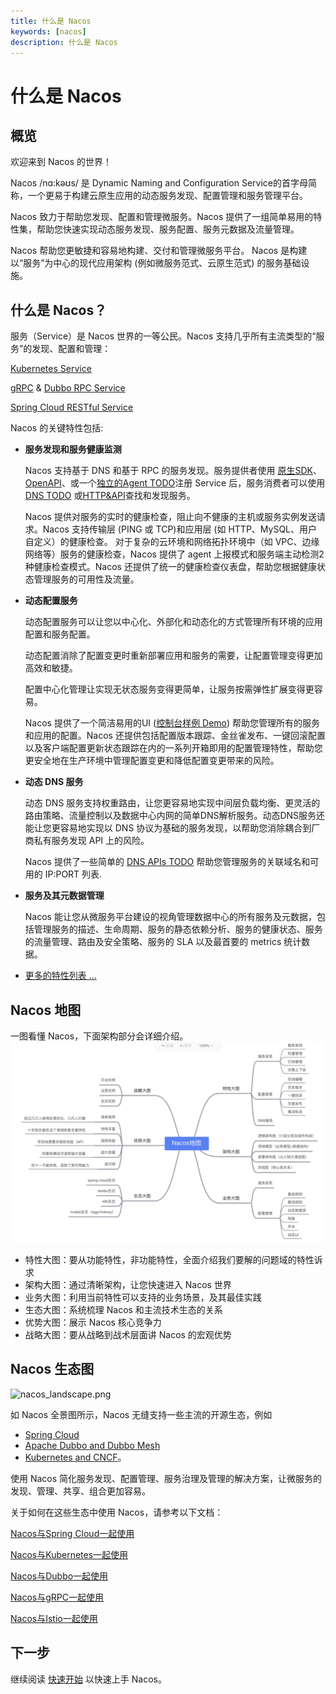 ```yaml
---
title: 什么是 Nacos
keywords: [nacos]
description: 什么是 Nacos
---
```


# 什么是 Nacos

## 概览

欢迎来到 Nacos 的世界！

Nacos /nɑ:kəʊs/  是 Dynamic Naming and Configuration Service的首字母简称，一个更易于构建云原生应用的动态服务发现、配置管理和服务管理平台。

Nacos 致力于帮助您发现、配置和管理微服务。Nacos 提供了一组简单易用的特性集，帮助您快速实现动态服务发现、服务配置、服务元数据及流量管理。

Nacos 帮助您更敏捷和容易地构建、交付和管理微服务平台。 Nacos 是构建以“服务”为中心的现代应用架构 (例如微服务范式、云原生范式) 的服务基础设施。

## 什么是 Nacos？
服务（Service）是 Nacos 世界的一等公民。Nacos 支持几乎所有主流类型的“服务”的发现、配置和管理：

[Kubernetes Service](https://kubernetes.io/docs/concepts/services-networking/service/)

[gRPC](https://grpc.io/docs/guides/concepts.html#service-definition) & [Dubbo RPC Service](https://dubbo.incubator.apache.org)
 
[Spring Cloud RESTful Service](https://spring.io/projects/spring-restdocs)

Nacos 的关键特性包括:

* **服务发现和服务健康监测**
	
    Nacos 支持基于 DNS 和基于 RPC 的服务发现。服务提供者使用 [原生SDK](./sdk.md)、[OpenAPI](./open-api.md)、或一个[独立的Agent TODO](./other-language.md)注册 Service 后，服务消费者可以使用[DNS TODO](xx) 或[HTTP&API](./open-api.md)查找和发现服务。
    
    Nacos 提供对服务的实时的健康检查，阻止向不健康的主机或服务实例发送请求。Nacos 支持传输层 (PING 或 TCP)和应用层 (如 HTTP、MySQL、用户自定义）的健康检查。 对于复杂的云环境和网络拓扑环境中（如 VPC、边缘网络等）服务的健康检查，Nacos 提供了 agent 上报模式和服务端主动检测2种健康检查模式。Nacos 还提供了统一的健康检查仪表盘，帮助您根据健康状态管理服务的可用性及流量。
                 
* **动态配置服务**

    动态配置服务可以让您以中心化、外部化和动态化的方式管理所有环境的应用配置和服务配置。
    
    动态配置消除了配置变更时重新部署应用和服务的需要，让配置管理变得更加高效和敏捷。
    
    配置中心化管理让实现无状态服务变得更简单，让服务按需弹性扩展变得更容易。
	
    Nacos 提供了一个简洁易用的UI ([控制台样例 Demo](http://console.nacos.io/nacos/index.html)) 帮助您管理所有的服务和应用的配置。Nacos 还提供包括配置版本跟踪、金丝雀发布、一键回滚配置以及客户端配置更新状态跟踪在内的一系列开箱即用的配置管理特性，帮助您更安全地在生产环境中管理配置变更和降低配置变更带来的风险。
	
* **动态 DNS 服务**

    动态 DNS 服务支持权重路由，让您更容易地实现中间层负载均衡、更灵活的路由策略、流量控制以及数据中心内网的简单DNS解析服务。动态DNS服务还能让您更容易地实现以 DNS 协议为基础的服务发现，以帮助您消除耦合到厂商私有服务发现 API 上的风险。


    Nacos 提供了一些简单的 [DNS APIs TODO](xx) 帮助您管理服务的关联域名和可用的 IP:PORT 列表.
	
* **服务及其元数据管理**

    Nacos 能让您从微服务平台建设的视角管理数据中心的所有服务及元数据，包括管理服务的描述、生命周期、服务的静态依赖分析、服务的健康状态、服务的流量管理、路由及安全策略、服务的 SLA 以及最首要的 metrics 统计数据。

* [更多的特性列表 ...](docs/zh-cn/archive/roadmap.md)

## Nacos 地图
一图看懂 Nacos，下面架构部分会详细介绍。
![nacos_map](/img/nacosMap.jpg) 
- 特性大图：要从功能特性，非功能特性，全面介绍我们要解的问题域的特性诉求
- 架构大图：通过清晰架构，让您快速进入 Nacos 世界
- 业务大图：利用当前特性可以支持的业务场景，及其最佳实践
- 生态大图：系统梳理 Nacos 和主流技术生态的关系
- 优势大图：展示 Nacos 核心竞争力
- 战略大图：要从战略到战术层面讲 Nacos 的宏观优势

## Nacos 生态图

![nacos_landscape.png](https://cdn.nlark.com/lark/0/2018/png/11189/1533045871534-e64b8031-008c-4dfc-b6e8-12a597a003fb.png) 

如 Nacos 全景图所示，Nacos 无缝支持一些主流的开源生态，例如 

* [Spring Cloud](https://nacos.io/en-us/docs/quick-start-spring-cloud.html)
* [Apache Dubbo and Dubbo Mesh](./use-nacos-with-dubbo.md)
* [Kubernetes and CNCF](./use-nacos-with-kubernetes.md)。

使用 Nacos 简化服务发现、配置管理、服务治理及管理的解决方案，让微服务的发现、管理、共享、组合更加容易。

关于如何在这些生态中使用 Nacos，请参考以下文档：

[Nacos与Spring Cloud一起使用](docs/zh-cn/archive/use-nacos-with-springcloud.md)

[Nacos与Kubernetes一起使用](./use-nacos-with-kubernetes.md)

[Nacos与Dubbo一起使用](./use-nacos-with-dubbo.md)

[Nacos与gRPC一起使用](docs/zh-cn/archive/roadmap.md)

[Nacos与Istio一起使用](docs/zh-cn/archive/use-nacos-with-istio.md)


## 下一步

继续阅读 [快速开始](./quick-start.md) 以快速上手 Nacos。






